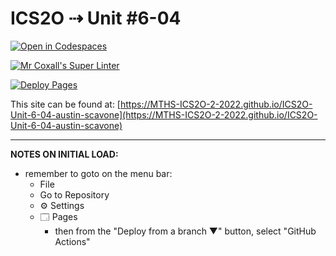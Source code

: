 # ICS2O ⇢ Unit #6-04

[![Open in Codespaces](https://classroom.github.com/assets/launch-codespace-7f7980b617ed060a017424585567c406b6ee15c891e84e1186181d67ecf80aa0.svg)](https://classroom.github.com/open-in-codespaces?assignment_repo_id=11304740)

[![Mr Coxall's Super Linter](https://github.com/MTHS-ICS2O-2-2022/ICS2O-Unit-6-04-austin-scavone/workflows/Mr%20Coxall's%20Super%20Linter/badge.svg)](https://github.com/MTHS-ICS2O-2-2022/ICS2O-Unit-6-04-austin-scavone/actions)

[![Deploy Pages](https://github.com/MTHS-ICS2O-2-2022/ICS2O-Unit-6-04-austin-scavone/workflows/Deploy%20Pages/badge.svg)](https://github.com/MTHS-ICS2O-2-2022/ICS2O-Unit-6-04-austin-scavone/actions)

This site can be found at: [https://MTHS-ICS2O-2-2022.github.io/ICS2O-Unit-6-04-austin-scavone](https://MTHS-ICS2O-2-2022.github.io/ICS2O-Unit-6-04-austin-scavone)

---

**NOTES ON INITIAL LOAD:**
- remember to goto on the menu bar:
  - File
  - Go to Repository
  - ⚙ Settings
  - 🗔 Pages
    - then from the "Deploy from a branch ▼" button, select "GitHub Actions"
